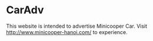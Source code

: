 # CarAdv
This website is intended to advertise Minicooper Car. Visit http://www.minicooper-hanoi.com/ to experience.
